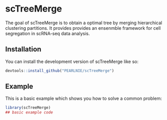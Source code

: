
<!-- README.md is generated from README.Rmd. Please edit that file -->

# scTreeMerge

<!-- badges: start -->
<!-- badges: end -->

The goal of scTreeMerge is to obtain a optimal tree by merging
hierarchical clustering partitions. It provides provides an ensenmble
framework for cell segregation in scRNA-seq data analysis.

## Installation

You can install the development version of scTreeMerge like so:

``` r
devtools::install_github("PEARLNIE/scTreeMerge")
```

## Example

This is a basic example which shows you how to solve a common problem:

``` r
library(scTreeMerge)
## basic example code
```
